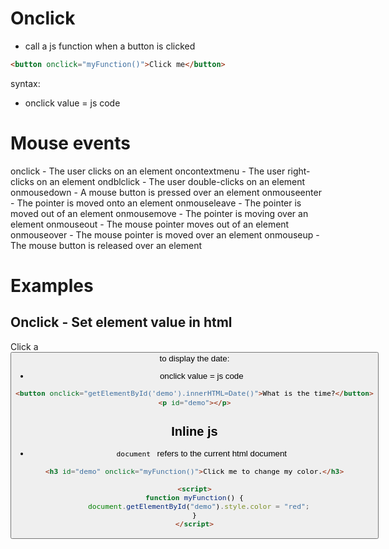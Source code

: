 
# Onclick
* call a js function when a button is clicked
```html
<button onclick="myFunction()">Click me</button>
```

syntax:
* onclick value = js code



# Mouse events
onclick - The user clicks on an element
oncontextmenu - The user right-clicks on an element
ondblclick - The user double-clicks on an element
onmousedown - A mouse button is pressed over an element
onmouseenter - The pointer is moved onto an element
onmouseleave - The pointer is moved out of an element
onmousemove - The pointer is moving over an element
onmouseout - The mouse pointer moves out of an element
onmouseover - The mouse pointer is moved over an element
onmouseup - The mouse button is released over an element



# Examples
## Onclick - Set element value in html
Click a <button> to display the date:


* onclick value = js code
```html
<button onclick="getElementById('demo').innerHTML=Date()">What is the time?</button>
<p id="demo"></p>
```

## Inline js 
* `document ` refers to the current html document
```html
<h3 id="demo" onclick="myFunction()">Click me to change my color.</h3>

<script>
function myFunction() {
  document.getElementById("demo").style.color = "red";
}
</script>
```


